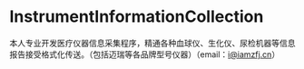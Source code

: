 # InstrumentInformationCollection
本人专业开发医疗仪器信息采集程序，精通各种血球仪、生化仪、尿检机器等信息报告接受格式化传送。（包括迈瑞等各品牌型号仪器）（email：i@iamzfj.cn）
